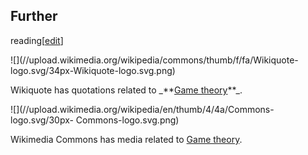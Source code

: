 ## Further
reading[[edit](/w/index.php?title=Game\_theory&action=edit&section=50 "Edit
section: Further reading")]

![](//upload.wikimedia.org/wikipedia/commons/thumb/f/fa/Wikiquote-
logo.svg/34px-Wikiquote-logo.svg.png)

Wikiquote has quotations related to \_\*\*[Game
theory](https://en.wikiquote.org/wiki/Special:Search/Game\_theory
"q:Special:Search/Game theory")\*\*\_.

![](//upload.wikimedia.org/wikipedia/en/thumb/4/4a/Commons-logo.svg/30px-
Commons-logo.svg.png)

Wikimedia Commons has media related to [Game
theory](https://commons.wikimedia.org/wiki/Category:Game\_theory
"commons:Category:Game theory").
